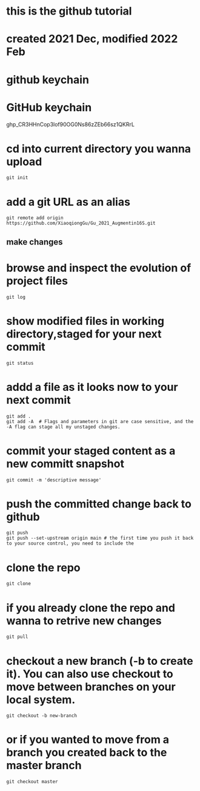 # this is the github tutorial
# created 2021 Dec, modified 2022 Feb

# github keychain
# GitHub keychain 
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

# cd into current directory you wanna upload
	git init

# add a git URL as an alias
	git remote add origin https://github.com/XiaoqiongGu/Gu_2021_Augmentin16S.git

## make changes
# browse and inspect the evolution of project files
	git log

# show modified files in working directory,staged for your next commit
	git status

# addd a file as it looks now to your next commit
	git add .
	git add -A  # Flags and parameters in git are case sensitive, and the -A flag can stage all my unstaged changes.

# commit your staged content as a new committ snapshot
	git commit -m 'descriptive message'


# push the committed change back to github
	git push
	git push --set-upstream origin main # the first time you push it back to your source control, you need to include the

# clone the repo
	git clone 

# if you already clone the repo and wanna to retrive new changes
	git pull

# checkout a new branch (-b to create it). You can also use checkout to move between branches on your local system.
	git checkout -b new-branch

# or if you wanted to move from a branch you created back to the master branch
	git checkout master